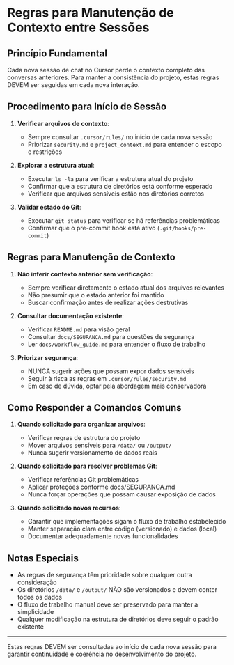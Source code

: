 # Regras para Manutenção de Contexto entre Sessões

## Princípio Fundamental

Cada nova sessão de chat no Cursor perde o contexto completo das conversas anteriores. Para manter a consistência do projeto, estas regras DEVEM ser seguidas em cada nova interação.

## Procedimento para Início de Sessão

1. **Verificar arquivos de contexto**:
   - Sempre consultar `.cursor/rules/` no início de cada nova sessão
   - Priorizar `security.md` e `project_context.md` para entender o escopo e restrições

2. **Explorar a estrutura atual**:
   - Executar `ls -la` para verificar a estrutura atual do projeto
   - Confirmar que a estrutura de diretórios está conforme esperado
   - Verificar que arquivos sensíveis estão nos diretórios corretos

3. **Validar estado do Git**:
   - Executar `git status` para verificar se há referências problemáticas
   - Confirmar que o pre-commit hook está ativo (`.git/hooks/pre-commit`)

## Regras para Manutenção de Contexto

1. **Não inferir contexto anterior sem verificação**:
   - Sempre verificar diretamente o estado atual dos arquivos relevantes
   - Não presumir que o estado anterior foi mantido
   - Buscar confirmação antes de realizar ações destrutivas

2. **Consultar documentação existente**:
   - Verificar `README.md` para visão geral
   - Consultar `docs/SEGURANCA.md` para questões de segurança
   - Ler `docs/workflow_guide.md` para entender o fluxo de trabalho

3. **Priorizar segurança**:
   - NUNCA sugerir ações que possam expor dados sensíveis
   - Seguir à risca as regras em `.cursor/rules/security.md`
   - Em caso de dúvida, optar pela abordagem mais conservadora

## Como Responder a Comandos Comuns

1. **Quando solicitado para organizar arquivos**:
   - Verificar regras de estrutura do projeto
   - Mover arquivos sensíveis para `/data/` ou `/output/`
   - Nunca sugerir versionamento de dados reais

2. **Quando solicitado para resolver problemas Git**:
   - Verificar referências Git problemáticas
   - Aplicar proteções conforme docs/SEGURANCA.md
   - Nunca forçar operações que possam causar exposição de dados

3. **Quando solicitado novos recursos**:
   - Garantir que implementações sigam o fluxo de trabalho estabelecido
   - Manter separação clara entre código (versionado) e dados (local)
   - Documentar adequadamente novas funcionalidades

## Notas Especiais

- As regras de segurança têm prioridade sobre qualquer outra consideração
- Os diretórios `/data/` e `/output/` NÃO são versionados e devem conter todos os dados
- O fluxo de trabalho manual deve ser preservado para manter a simplicidade
- Qualquer modificação na estrutura de diretórios deve seguir o padrão existente

---

Estas regras DEVEM ser consultadas ao início de cada nova sessão para garantir continuidade e coerência no desenvolvimento do projeto. 